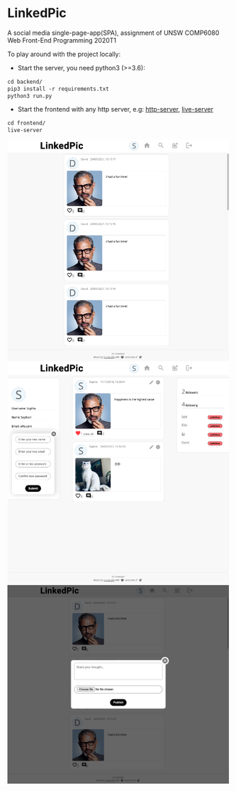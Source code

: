 # LinkedPic
A social media single-page-app(SPA), assignment of UNSW COMP6080 Web Front-End Programming 2020T1

To play around with the project locally:
- Start the server, you need python3 (>=3.6):
```
cd backend/
pip3 install -r requirements.txt
python3 run.py
```
- Start the frontend with any http server, e.g: [http-server](https://www.npmjs.com/package/http-server), [live-server](https://www.npmjs.com/package/live-server)
```
cd frontend/
live-server
```
<img src="./frontend/screen_shots/feed.png" width="500">
<img src="./frontend/screen_shots/edit_profile.png" width="500">
<img src="./frontend/screen_shots/new_post.png" width="500">

